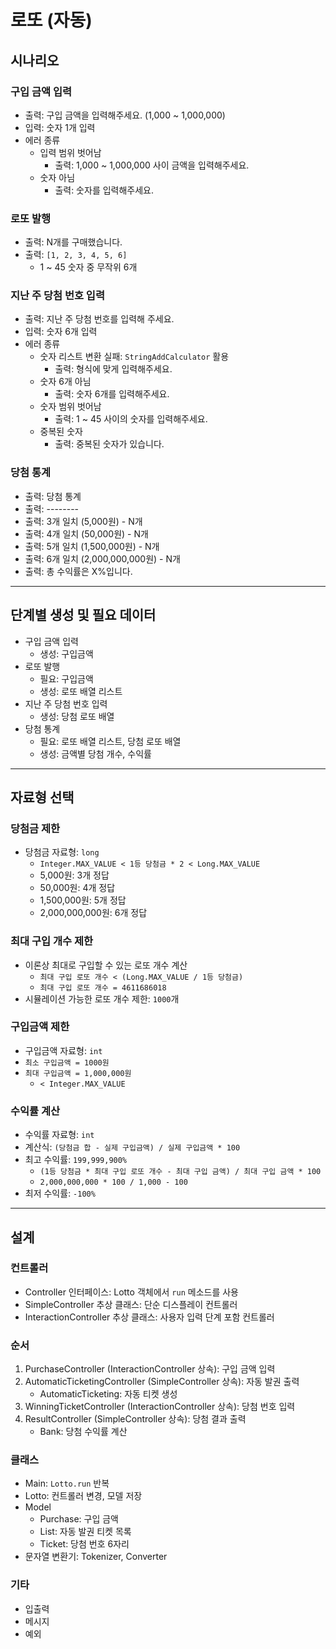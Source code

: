 # 로또 (자동)

## 시나리오

### 구입 금액 입력

- 출력: 구입 금액을 입력해주세요. (1,000 ~ 1,000,000)
- 입력: 숫자 1개 입력
- 에러 종류
  - 입력 범위 벗어남
    - 출력: 1,000 ~ 1,000,000 사이 금액을 입력해주세요.
  - 숫자 아님
    - 출력: 숫자를 입력해주세요.

### 로또 발행

- 출력: N개를 구매했습니다.
- 출력: `[1, 2, 3, 4, 5, 6]`
  - 1 ~ 45 숫자 중 무작위 6개

### 지난 주 당첨 번호 입력

- 출력: 지난 주 당첨 번호를 입력해 주세요.
- 입력: 숫자 6개 입력
- 에러 종류
  - 숫자 리스트 변환 실패: `StringAddCalculator` 활용
    - 출력: 형식에 맞게 입력해주세요.
  - 숫자 6개 아님
    - 출력: 숫자 6개를 입력해주세요.
  - 숫자 범위 벗어남
    - 출력: 1 ~ 45 사이의 숫자를 입력해주세요.
  - 중복된 숫자
    - 출력: 중복된 숫자가 있습니다.

### 당첨 통계

- 출력: 당첨 통계
- 출력: --------
- 출력: 3개 일치 (5,000원) - N개
- 출력: 4개 일치 (50,000원) - N개
- 출력: 5개 일치 (1,500,000원) - N개
- 출력: 6개 일치 (2,000,000,000원) - N개
- 출력: 총 수익률은 X%입니다.

---

## 단계별 생성 및 필요 데이터

- 구입 금액 입력
  - 생성: 구입금액
- 로또 발행
  - 필요: 구입금액
  - 생성: 로또 배열 리스트
- 지난 주 당첨 번호 입력
  - 생성: 당첨 로또 배열
- 당첨 통계
  - 필요: 로또 배열 리스트, 당첨 로또 배열
  - 생성: 금액별 당첨 개수, 수익률

---

## 자료형 선택

### 당첨금 제한

- 당첨금 자료형: `long`
  - `Integer.MAX_VALUE < 1등 당첨금 * 2 < Long.MAX_VALUE`
  - 5,000원: 3개 정답
  - 50,000원: 4개 정답
  - 1,500,000원: 5개 정답
  - 2,000,000,000원: 6개 정답

### 최대 구입 개수 제한

- 이론상 최대로 구입할 수 있는 로또 개수 계산
  - `최대 구입 로또 개수 < (Long.MAX_VALUE / 1등 당첨금)`
  - `최대 구입 로또 개수 = 4611686018`
- 시뮬레이션 가능한 로또 개수 제한: `1000`개

### 구입금액 제한

- 구입금액 자료형: `int`
- `최소 구입금액 = 1000원`
- `최대 구입금액 = 1,000,000원`
  - `< Integer.MAX_VALUE`

### 수익률 계산

- 수익률 자료형: `int`
- 계산식: `(당첨금 합 - 실제 구입금액) / 실제 구입금액 * 100`
- 최고 수익률: `199,999,900%`
  - `(1등 당첨금 * 최대 구입 로또 개수 - 최대 구입 금액) / 최대 구입 금액 * 100`
  - `2,000,000,000 * 100 / 1,000 - 100`
- 최저 수익률: `-100%`

---

## 설계

### 컨트롤러

- Controller 인터페이스: Lotto 객체에서 `run` 메소드를 사용
- SimpleController 추상 클래스: 단순 디스플레이 컨트롤러
- InteractionController 추상 클래스: 사용자 입력 단계 포함 컨트롤러

### 순서

1. PurchaseController (InteractionController 상속): 구입 금액 입력
2. AutomaticTicketingController (SimpleController 상속): 자동 발권 출력
   - AutomaticTicketing: 자동 티켓 생성
3. WinningTicketController (InteractionController 상속): 당첨 번호 입력
4. ResultController (SimpleController 상속): 당첨 결과 출력
   - Bank: 당첨 수익률 계산

### 클래스

- Main: `Lotto.run` 반복
- Lotto: 컨트롤러 변경, 모델 저장
- Model
  - Purchase: 구입 금액
  - List<Tickets>: 자동 발권 티켓 목록
  - Ticket: 당첨 번호 6자리
- 문자열 변환기: Tokenizer, Converter

### 기타

- 입출력
- 메시지
- 예외
